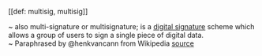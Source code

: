 [[def: multisig, multisig]]

~ also multi-signature or multisignature; is a [digital signature](https://en.wikipedia.org/wiki/Digital_signature) scheme which allows a group of users to sign a single piece of digital data.  
~ Paraphrased by @henkvancann from Wikipedia [source](https://en.wikipedia.org/wiki/Multisignature)
